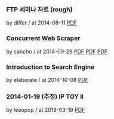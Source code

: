 ### FTP 세미나 자료 (rough)

by differ / at 2014-08-11
[PDF](https://s3.ap-northeast-2.amazonaws.com/sparcs.home/seminars/differ-20150116-0.pptx)

### Concurrent Web Scraper

by cancho / at 2014-09-29
[PDF](http://www.slideshare.net/cornchz/pyconkr-2014-30)
[PDF](http://www.youtube.com/watch?v=TcORgdlJFM8)
[PDF](http://gist.github.com/cornchz/c340bd469d6a2f31827d)

### Introduction to Search Engine

by elaborate / at 2014-10-08
[PDF](https://s3.ap-northeast-2.amazonaws.com/sparcs.home/seminars/elaborate-20141009-0.pdf)

### 2014-01-19 (추정) IP TOY II

by leeopop / at 2018-03-19
[PDF](https://s3.ap-northeast-2.amazonaws.com/sparcs.home/seminars/leeopop_1521460265393.pdf)
